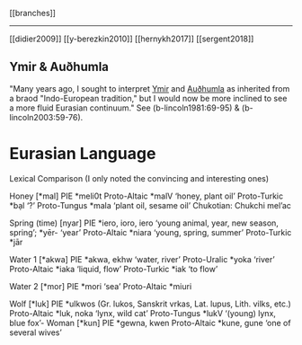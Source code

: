 [[branches]]

---


[[didier2009]]
[[y-berezkin2010]]
[[hernykh2017]]
[[sergent2018]]

## Ymir & Auðhumla
"Many years ago, I sought to interpret [Ymir](ymir.md) and [Auðhumla](authhumla) as inherited from a braod "Indo-European tradition," but I would now be more inclined to see a more fluid Eurasian continuum." See (b-lincoln1981:69-95) & (b-lincoln2003:59-76).

# Eurasian Language

Lexical Comparison (I only noted the convincing and interesting ones) 

Honey [*mal]
PIE *meli0t
Proto-Altaic *malV ‘honey, plant oil’
Proto-Turkic *bạl ‘?’
Proto-Tungus *mala ‘plant oil, sesame oil’
Chukotian: Chukchi mel’ac

Spring (time) [nyar]
PIE *iero, ioro, iero ‘young animal, year, new season, spring’;  *yēr- ‘year’
Proto-Altaic *niara ‘young, spring, summer’
Proto-Turkic *jār

Water 1 [*akwa]
PIE *akwa, ekhw ‘water, river’
Proto-Uralic *yoka ‘river’
Proto-Altaic *iaka ‘liquid, flow’
Proto-Turkic *iak ‘to flow’

Water 2 [*mor]
PIE *mori ‘sea’
Proto-Altaic *miuri

Wolf [*luk]
PIE *ulkwos (Gr. lukos, Sanskrit vrkas, Lat. lupus, Lith. vilks, etc.)
Proto-Altaic *luk, noka ‘lynx, wild cat’
	Proto-Tungus *lukV ‘(young) lynx, blue fox’-
Woman [*kun]
PIE *gewna, kwen
Proto-Altaic *kune, gune ‘one of several wives’